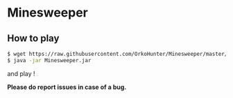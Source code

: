 # Minesweeper
## How to play

```sh
$ wget https://raw.githubusercontent.com/OrkoHunter/Minesweeper/master/dist/Minesweeper.jar
$ java -jar Minesweeper.jar
```

and play !

**Please do report issues in case of a bug.**

